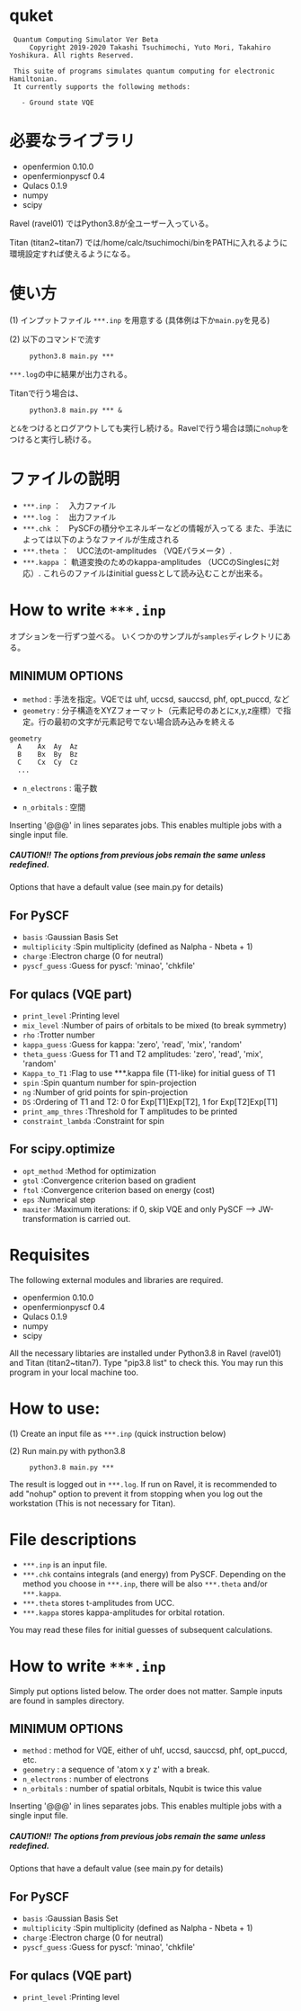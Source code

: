 # quket
```
 Quantum Computing Simulator Ver Beta
     Copyright 2019-2020 Takashi Tsuchimochi, Yuto Mori, Takahiro Yoshikura. All rights Reserved.

 This suite of programs simulates quantum computing for electronic Hamiltonian.
 It currently supports the following methods:
   
   - Ground state VQE

```
# 必要なライブラリ

 - openfermion        0.10.0 
 - openfermionpyscf   0.4    
 - Qulacs             0.1.9   
 - numpy
 - scipy 

Ravel (ravel01) ではPython3.8が全ユーザー入っている。

Titan (titan2~titan7) では/home/calc/tsuchimochi/binをPATHに入れるように環境設定すれば使えるようになる。 


# 使い方

(1) インプットファイル `***.inp` を用意する (具体例は下か`main.py`を見る)

(2) 以下のコマンドで流す

```
     python3.8 main.py *** 
```
`***.log`の中に結果が出力される。

Titanで行う場合は、
```
     python3.8 main.py *** &
```
と`&`をつけるとログアウトしても実行し続ける。Ravelで行う場合は頭に`nohup`をつけると実行し続ける。


# ファイルの説明

- `***.inp` ：　入力ファイル
- `***.log` ：　出力ファイル
- `***.chk` ：　PySCFの積分やエネルギーなどの情報が入ってる
また、手法によっては以下のようなファイルが生成される
- `***.theta` ：　UCC法のt-amplitudes （VQEパラメータ）. 
- `***.kappa` ： 軌道変換のためのkappa-amplitudes （UCCのSinglesに対応）.
これらのファイルはinitial guessとして読み込むことが出来る。

# How to write `***.inp`

オプションを一行ずつ並べる。
いくつかのサンプルが`samples`ディレクトリにある。

## MINIMUM OPTIONS 
- `method`        : 手法を指定。VQEでは uhf, uccsd, sauccsd, phf, opt_puccd, など
- `geometry`      : 分子構造をXYZフォーマット（元素記号のあとにx,y,z座標）で指定。行の最初の文字が元素記号でない場合読み込みを終える
```
geometry
  A    Ax  Ay  Az
  B    Bx  By  Bz
  C    Cx  Cy  Cz 
  ...
```

- `n_electrons`   : 電子数 

- `n_orbitals`    : 空間


Inserting '@@@' in lines separates jobs. This enables multiple jobs with a single input file.
##### CAUTION!! The options from previous jobs remain the same unless redefined.

Options that have a default value (see main.py for details)

## For PySCF
- `basis`               :Gaussian Basis Set 
- `multiplicity`        :Spin multiplicity (defined as Nalpha - Nbeta + 1) 
- `charge`              :Electron charge (0 for neutral) 
- `pyscf_guess`         :Guess for pyscf: 'minao', 'chkfile'

## For qulacs (VQE part)
- `print_level`         :Printing level
- `mix_level`           :Number of pairs of orbitals to be mixed (to break symmetry)
- `rho`                 :Trotter number 
- `kappa_guess`         :Guess for kappa: 'zero', 'read', 'mix', 'random'
- `theta_guess`         :Guess for T1 and T2 amplitudes: 'zero', 'read', 'mix', 'random'
- `Kappa_to_T1`         :Flag to use \*\*\*.kappa file (T1-like) for initial guess of T1
- `spin`                :Spin quantum number for spin-projection
- `ng`                  :Number of grid points for spin-projection
- `DS`                  :Ordering of T1 and T2: 0 for Exp[T1]Exp[T2], 1 for Exp[T2]Exp[T1]
- `print_amp_thres`     :Threshold for T amplitudes to be printed
- `constraint_lambda`   :Constraint for spin 

## For scipy.optimize
- `opt_method`          :Method for optimization
- `gtol`                :Convergence criterion based on gradient
- `ftol`                :Convergence criterion based on energy (cost)
- `eps`                 :Numerical step     
- `maxiter`             :Maximum iterations: if 0, skip VQE and only PySCF --> JW-transformation is carried out. 



# Requisites

The following external modules and libraries are required.
 - openfermion        0.10.0 
 - openfermionpyscf   0.4    
 - Qulacs             0.1.9   
 - numpy
 - scipy 

All the necessary libtaries are installed under Python3.8 in Ravel (ravel01) and Titan (titan2~titan7). 
Type "pip3.8 list" to check this.
You may run this program in your local machine too.


# How to use:

(1) Create an input file as `***.inp` (quick instruction below)

(2) Run main.py with python3.8

```
     python3.8 main.py *** 
```
The result is logged out in `***.log`.
If run on Ravel, it is recommended to add "nohup" option to prevent it from stopping when you log out the workstation (This is not necessary for Titan).



# File descriptions

- `***.inp` is an input file.
- `***.chk` contains integrals (and energy) from PySCF.
Depending on the method you choose in `***.inp`, there will be also `***.theta` and/or `***.kappa`. 
- `***.theta` stores t-amplitudes from UCC. 
- `***.kappa` stores kappa-amplitudes for orbital rotation.

You may read these files for initial guesses of subsequent calculations.




# How to write `***.inp`

Simply put options listed below.
The order does not matter.
Sample inputs are found in samples directory.


## MINIMUM OPTIONS 
- `method`        : method for VQE, either of  uhf, uccsd, sauccsd, phf, opt_puccd, etc.
- `geometry`      : a sequence of 'atom x y z' with a break.
- `n_electrons`   : number of electrons 
- `n_orbitals`    : number of spatial orbitals, Nqubit is twice this value


Inserting '@@@' in lines separates jobs. This enables multiple jobs with a single input file.
##### CAUTION!! The options from previous jobs remain the same unless redefined.

Options that have a default value (see main.py for details)

## For PySCF
- `basis`               :Gaussian Basis Set 
- `multiplicity`        :Spin multiplicity (defined as Nalpha - Nbeta + 1) 
- `charge`              :Electron charge (0 for neutral) 
- `pyscf_guess`         :Guess for pyscf: 'minao', 'chkfile'

## For qulacs (VQE part)
- `print_level`         :Printing level
